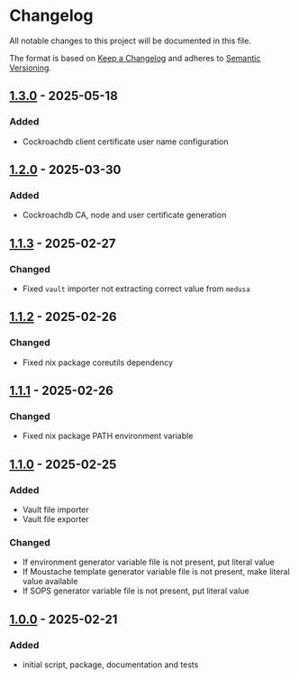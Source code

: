 <!-- markdownlint-disable MD024 -->

# Changelog

All notable changes to this project will be documented in this file.

The format is based on [Keep a Changelog](https://keepachangelog.com/en/1.0.0/)
and adheres to [Semantic Versioning](https://semver.org/).

## [1.3.0] - 2025-05-18

### Added

- Cockroachdb client certificate user name configuration

## [1.2.0] - 2025-03-30

### Added

- Cockroachdb CA, node and user certificate generation

## [1.1.3] - 2025-02-27

### Changed

- Fixed `vault` importer not extracting correct value from `medusa`

## [1.1.2] - 2025-02-26

### Changed

- Fixed nix package coreutils dependency

## [1.1.1] - 2025-02-26

### Changed

- Fixed nix package PATH environment variable

## [1.1.0] - 2025-02-25

### Added

- Vault file importer
- Vault file exporter

### Changed

- If environment generator variable file is not present, put literal value
- If Moustache template generator variable file is not present, make literal
  value available
- If SOPS generator variable file is not present, put literal value

## [1.0.0] - 2025-02-21

### Added

- initial script, package, documentation and tests

[1.3.0]: https://github.com/altibiz/rumor/compare/1.2.0...1.3.0
[1.2.0]: https://github.com/altibiz/rumor/compare/1.1.3...1.2.0
[1.1.3]: https://github.com/altibiz/rumor/compare/1.1.2...1.1.3
[1.1.2]: https://github.com/altibiz/rumor/compare/1.1.1...1.1.2
[1.1.1]: https://github.com/altibiz/rumor/compare/1.1.0...1.1.1
[1.1.0]: https://github.com/altibiz/rumor/compare/1.0.0...1.1.0
[1.0.0]: https://github.com/altibiz/rumor/releases/tag/1.0.0
